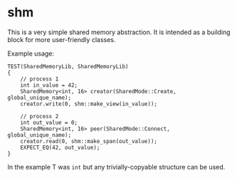 # shm

This is a very simple shared memory abstraction.
It is intended as a building block for more user-friendly classes.

Example usage:

```
TEST(SharedMemoryLib, SharedMemoryLib)
{
    // process 1
    int in_value = 42;
    SharedMemory<int, 16> creator(SharedMode::Create, global_unique_name);
    creator.write(0, shm::make_view(in_value));

    // process 2
    int out_value = 0;
    SharedMemory<int, 16> peer(SharedMode::Connect, global_unique_name);
    creator.read(0, shm::make_span(out_value));
    EXPECT_EQ(42, out_value);
}
```

In the example T was `int` but any trivially-copyable structure can be used.
